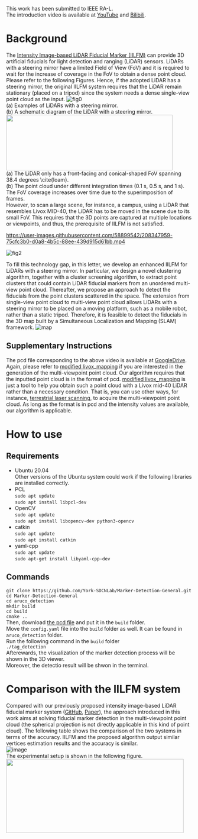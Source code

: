 This work has been submitted to IEEE RA-L. <br>
The introduction video is available at [YouTube](https://www.youtube.com/watch?v=K3Mgo319mas) and [Bilibili](https://www.bilibili.com/video/BV1TN4y157JG?spm_id_from=333.999.0.0&vd_source=6ecb163024bda9a121cdd47cd37f162b).
# Background

The [Intensity Image-based LiDAR Fiducial Marker (IILFM)](https://github.com/York-SDCNLab/IILFM) can provide 3D artificial fiducials for light detection and ranging (LiDAR) sensors. LiDARs with a steering mirror have a limited Field of View (FoV) and it is required to wait for the increase of coverage in the FoV to obtain a dense point cloud. Please refer to the following Figures. Hence, if the adopted LiDAR has a steering mirror, the original IILFM system requires that the LiDAR remain stationary (placed on a tripod) since the system needs a dense single-view point cloud as the input. 
![fig0](https://user-images.githubusercontent.com/58899542/208346898-9169304a-56b9-47cb-b0a1-036913315471.png)<br>
(a) Examples of LiDARs with a steering mirror. <br>
(b) A schematic diagram of the LiDAR with a steering mirror.<br>
<img width="450" height="150" src="https://user-images.githubusercontent.com/58899542/208347303-2e4904b5-90d4-4fb4-94f2-969c9e310645.png"/> <br>
(a) The LiDAR only has a front-facing and conical-shaped FoV spanning 38.4 degrees \cite{loam}. <br>
(b) The point cloud under different integration times (0.1 s, 0.5 s, and 1 s). The FoV coverage increases over time due to the superimposition of frames.<br>
However, to scan a large scene, for instance, a campus, using a LiDAR that resembles Livox MID-40, the LiDAR has to be moved in the scene due to its small FoV. This requires that the 3D points are captured at multiple locations or viewpoints, and thus, the prerequisite of IILFM is not satisfied. 


https://user-images.githubusercontent.com/58899542/208347959-75cfc3b0-d0a8-4b5c-88ee-439d915d61bb.mp4

![fig2](https://user-images.githubusercontent.com/58899542/208348146-82e93a1e-757a-4ea0-962f-7ffd3358bc39.png)


To fill this technology gap, in this letter, we develop an enhanced IILFM for LiDARs with a steering mirror. In particular, we design a novel clustering algorithm, together with a cluster screening algorithm, to extract point clusters that could contain LiDAR fiducial markers from an unordered multi-view point cloud. Thereafter, we propose an approach to detect the fiducials from the point clusters scattered in the space. The extension from single-view point cloud to multi-view point cloud allows LiDARs with a steering mirror to be placed on a moving platform, such as a mobile robot, rather than a static tripod. Therefore, it is feasible to detect the fiducials in the 3D map built by a Simultaneous Localization and Mapping (SLAM) framework. 
![map](https://user-images.githubusercontent.com/58899542/208348093-d83933a1-097c-4a9b-ae4f-bea9daf40377.png)
## Supplementary Instructions
The pcd file corresponding to the above video is available at [GoogleDrive](https://drive.google.com/file/d/1Ky2VkhjBpM8Guu6jKD_OapUoRiTiqcfk/view?usp=sharing). Again, please refer to [modified livox_mapping](https://github.com/York-SDCNLab/Modified_livox_mapping) if you are interested in the generation of the multi-viewpoint point cloud. Our algorithm requires that the inputted point cloud is in the format of pcd. [modified livox_mapping](https://github.com/York-SDCNLab/Modified_livox_mapping) is just a tool to help you obtain such a point cloud with a Livox mid-40 LiDAR rather than a necessary condition. That is, you can use other ways, for instance, [terrestrial laser scanning](https://www.youtube.com/watch?v=4-Cxoyb9N_c&t=291s), to acquire the multi-viewpoint point cloud. As long as the format is in pcd and the intensity values are available, our algorithm is applicable.

# How to use
## Requirements
* Ubuntu 20.04 <br>
Other versions of the Ubuntu system could work if the following libraries are installed correctly.<br>
* PCL <br>
``sudo apt update``<br>
``sudo apt install libpcl-dev``<br>
* OpenCV <br>
``sudo apt update``<br>
``sudo apt install libopencv-dev python3-opencv``<br>
* catkin<br>
``sudo apt update``<br>
``sudo apt install catkin``<br>
* yaml-cpp <br>
``sudo apt update``<br>
``sudo apt-get install libyaml-cpp-dev``<br>

## Commands
```git clone https://github.com/York-SDCNLab/Marker-Detection-General.git```<br>
```cd Marker-Detection-General```<br>
```cd aruco_detection```<br>
```mkdir build```<br>
```cd build```<br>
```cmake ..```<br>
Then, download [the pcd file](https://drive.google.com/file/d/1Ky2VkhjBpM8Guu6jKD_OapUoRiTiqcfk/view?usp=sharing) and put it in the ```build``` folder. <br>
Move the ```config.yaml``` file into the ```build``` folder as well. It can be found in ```aruco_detection``` folder.<br>
Run the following command in the ```build``` folder<br>
```./tag_detection```<br>
Afterewards, the visualization of the marker detection process will be shown in the 3D viewer.<br>
Moreover, the detectio result will be shwon in the terminal.<br>

# Comparison with the IILFM system
Compared with our previously proposed intensity image-based LiDAR fiducial marker system ([GitHub](https://github.com/York-SDCNLab/IILFM), [Paper](https://ieeexplore.ieee.org/document/9774900)), the approach introduced in this work aims at solving fiducial marker detection in the multi-viewpoint point cloud (the spherical projection is not directly applicable in this kind of point cloud). The following table shows the comparison of the two systems in terms of the accuracy.  IILFM and the proposed algorithm output similar vertices estimation results and the accuracy is similar. <br>
![image](https://user-images.githubusercontent.com/58899542/183443852-db987b38-0a52-4842-a975-327ada1180d3.png) <br>
The experimental setup is shown in the following figure.<br>
<img width="480" height="200" src="https://user-images.githubusercontent.com/58899542/183447235-86c7a9e5-916e-483a-a81f-ddf44b4070e4.png"/> <br>







